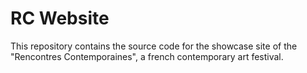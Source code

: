 # RC Website

This repository contains the source code for the showcase site of the "Rencontres Contemporaines", a french contemporary art festival.
